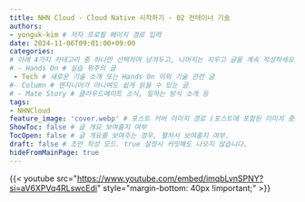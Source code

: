 ```yaml
---
title: NHN Cloud - Cloud Native 시작하기 - 02 컨테이너 기술
authors:
- yonguk-kim # 저자 프로필 페이지 경로 입력
date: 2024-11-06T09:01:00+09:00
categories:
# 아래 4가지 카테고리 중 하나만 선택하여 남겨두고, 나머지는 지우고 글을 계속 작성하세요.
# - Hands On # 실습 위주의 글
 - Tech # 새로운 기술 소개 또는 Hands On 이외 기술 관련 글
#- Column # 엔지니어가 아니여도 쉽게 읽을 수 있는 글
# - Mate Story # 클라우드메이트 소식, 일하는 방식 소개 등
tags:
- NHNCloud
feature_image: 'cover.webp' # 포스트 커버 이미지 경로 (포스트에 포함된 이미지 중 하나 지정. 필드 제거하면 기본 이미지가 나옵니다.)
ShowToc: false # 글 개요 보여줄지 여부
TocOpen: false # 글 개요를 보여주는 경우, 펼처서 보여줄지 여부.
draft: false # 초안 작성 모드. true 설정시 커밋해도 나오지 않습니다.
hideFromMainPage: true
---
```


{{< youtube src="https://www.youtube.com/embed/imqbLvnSPNY?si=aV6XPVq4RLswcEdi" style="margin-bottom: 40px !important;" >}}
